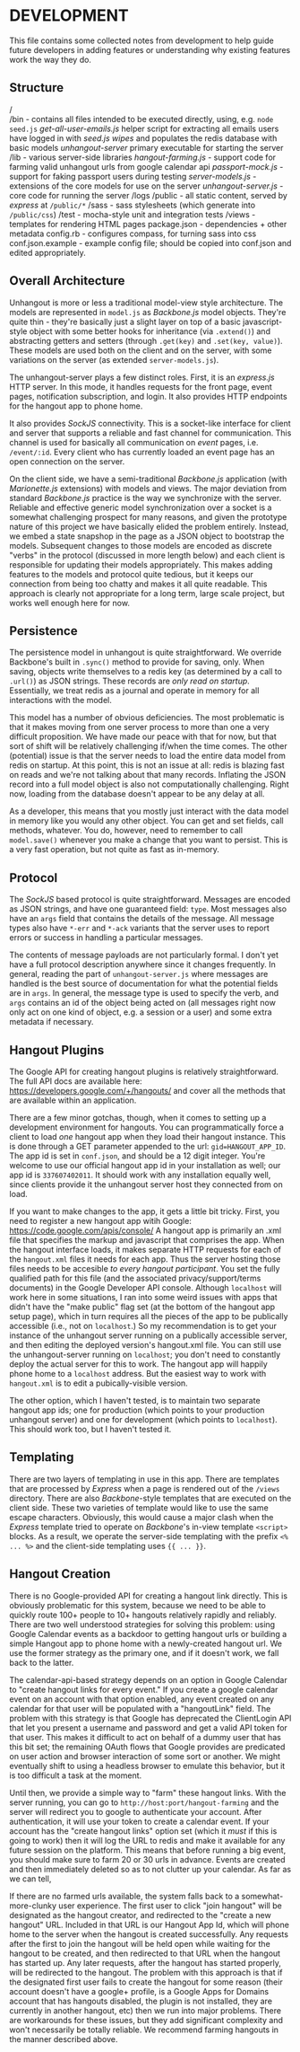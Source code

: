 DEVELOPMENT
===========

This file contains some collected notes from development to help guide future developers in adding features or understanding why existing features work the way they do. 

Structure
---------

/	
	/bin - contains all files intended to be executed directly, using, e.g. `node seed.js`
		_get-all-user-emails.js_ helper script for extracting all emails users have logged in with
		_seed.js_  _wipes_ and populates the redis database with basic models
		_unhangout-server_ primary executable for starting the server
	/lib - various server-side libraries
		_hangout-farming.js_ - support code for farming valid unhangout urls from google calendar api
		_passport-mock.js_ - support for faking passport users during testing
		_server-models.js_ - extensions of the core models for use on the server
		_unhangout-server.js_ - core code for running the server
	/logs
	/public - all static content, served by *express* at `/public/*`
	/sass - sass stylesheets (which generate into `/public/css`)
	/test - mocha-style unit and integration tests
	/views - templates for rendering HTML pages
	package.json - dependencies + other metadata
	config.rb - configures compass, for turning sass into css
	conf.json.example - example config file; should be copied into conf.json and edited appropriately.


Overall Architecture
--------------------

Unhangout is more or less a traditional model-view style architecture. The models are represented in `model.js` as *Backbone.js* model objects. They're quite thin - they're basically just a slight layer on top of a basic javascript-style object with some better hooks for inheritance (via `.extend()`) and abstracting getters and setters (through `.get(key)` and `.set(key, value)`). These models are used both on the client and on the server, with some variations on the server (as extended `server-models.js`). 

The unhangout-server plays a few distinct roles. First, it is an *express.js* HTTP server. In this mode, it handles requests for the front page, event pages, notification subscription, and login. It also provides HTTP endpoints for the hangout app to phone home. 

It also provides *SockJS* connectivity. This is a socket-like interface for client and server that supports a reliable and fast channel for communication. This channel is used for basically all communication on _event_ pages, i.e. `/event/:id`. Every client who has currently loaded an event page has an open connection on the server.

On the client side, we have a semi-traditional *Backbone.js* application (with *Marionette.js* extensions) with models and views. The major deviation from standard *Backbone.js* practice is the way we synchronize with the server. Reliable and effective generic model synchronization over a socket is a somewhat challenging prospect for many reasons, and given the prototype nature of this project we have basically elided the problem entirely. Instead, we embed a state snapshop in the page as a JSON object to bootstrap the models. Subsequent changes to those models are encoded as discrete "verbs" in the protocol (discussed in more length below) and each client is responsible for updating their models appropriately. This makes adding features to the models and protocol quite tedious, but it keeps our connection from being too chatty and makes it all quite readable. This approach is clearly not appropriate for a long term, large scale project, but works well enough here for now.


Persistence
-----------

The persistence model in unhangout is quite straightforward. We override Backbone's built in `.sync()` method to provide for saving, only. When saving, objects write themselves to a redis key (as determined by a call to `.url()`) as JSON strings. These records are _only read on startup_. Essentially, we treat redis as a journal and operate in memory for all interactions with the model. 

This model has a number of obvious deficiencies. The most problematic is that it makes moving from one server process to more than one a very difficult proposition. We have made our peace with that for now, but that sort of shift will be relatively challenging if/when the time comes. The other (potential) issue is that the server needs to load the entire data model from redis on startup. At this point, this is not an issue at all: redis is blazing fast on reads and we're not talking about that many records. Inflating the JSON record into a full model object is also not computationally challenging. Right now, loading from the database doesn't appear to be any delay at all.

As a developer, this means that you mostly just interact with the data model in memory like you would any other object. You can get and set fields, call methods, whatever. You do, however, need to remember to call `model.save()` whenever you make a change that you want to persist. This is a very fast operation, but not quite as fast as in-memory.


Protocol
--------

The *SockJS* based protocol is quite straightforward. Messages are encoded as JSON strings, and have one guaranteed field: `type`. Most messages also have an `args` field that contains the details of the message. All message types also have `*-err` and `*-ack` variants that the server uses to report errors or success in handling a particular messages.

The contents of message payloads are not particularly formal. I don't yet have a full protocol description anywhere since it changes frequently. In general, reading the part of `unhangout-server.js` where messages are handled is the best source of documentation for what the potential fields are in `args`. In general, the message type is used to specify the verb, and `args` contains an id of the object being acted on (all messages right now only act on one kind of object, e.g. a session or a user) and some extra metadata if necessary.


Hangout Plugins
---------------

The Google API for creating hangout plugins is relatively straightforward. The full API docs are available here: https://developers.google.com/+/hangouts/ and cover all the methods that are available within an application.

There are a few minor gotchas, though, when it comes to setting up a development environment for hangouts. You can programmatically force a client to load *one* hangout app when they load their hangout instance. This is done through a GET parameter appended to the url: `gid=HANGOUT_APP_ID`. The app id is set in `conf.json`, and should be a 12 digit integer. You're welcome to use our official hangout app id in your installation as well; our app id is `337607402011`. It should work with any installation equally well, since clients provide it the unhangout server host they connected from on load. 

If you want to make changes to the app, it gets a little bit tricky. First, you need to register a new hangout app witih Google: https://code.google.com/apis/console/ A hangout app is primarily an .xml file that specifies the markup and javascript that comprises the app. When the hangout interface loads, it makes separate HTTP requests for each of the `hangout.xml` files it needs for each app. Thus the server hosting those files needs to be accesible _to every hangout participant_. You set the fully qualified path for this file (and the associated privacy/support/terms documents) in the Google Developer API console. Although `localhost` will work here in some situations, I ran into some weird issues with apps that didn't have the "make public" flag set (at the bottom of the hangout app setup page), which in turn requires all the pieces of the app to be publically accessible (i.e., not on `localhost`.) So my recommendation is to get your instance of the unhangout server running on a publically accessible server, and then editing the deployed version's hangout.xml file. You can still use the unhangout-server running on `localhost`; you don't need to constantly deploy the actual server for this to work. The hangout app will happily phone home to a `localhost` address. But the easiest way to work with `hangout.xml` is to edit a pubically-visible version. 

The other option, which I haven't tested, is to maintain two separate hangout app ids; one for production (which points to your production unhangout server) and one for development (which points to `localhost`). This should work too, but I haven't tested it.


Templating
----------

There are two layers of templating in use in this app. There are templates that are processed by *Express* when a page is rendered out of the `/views` directory. There are also *Backbone*-style templates that are executed on the client side. These two varieties of template would like to use the same escape characters. Obviously, this would cause a major clash when the *Express* template tried to operate on *Backbone*'s in-view template `<script>` blocks. As a result, we operate the server-side templating with the prefix `<% ... %>` and the client-side templating uses `{{ ... }}`. 


Hangout Creation
----------------

There is no Google-provided API for creating a hangout link directly. This is obviously problematic for this system, because we need to be able to quickly route 100+ people to 10+ hangouts relatively rapidly and reliably. There are two well understood strategies for solving this problem: using Google Calendar events as a backdoor to getting hangout urls or building a simple Hangout app to phone home with a newly-created hangout url. We use the former strategy as the primary one, and if it doesn't work, we fall back to the latter.

The calendar-api-based strategy depends on an option in Google Calendar to "create hangout links for every event." If you create a google calendar event on an account with that option enabled, any event created on any calendar for that user will be populated with a "hangoutLink" field. The problem with this strategy is that Google has deprecated the ClientLogin API that let you present a username and password and get a valid API token for that user. This makes it difficult to act on behalf of a dummy user that has this bit set; the remaining OAuth flows that Google provides are predicated on user action and browser interaction of some sort or another. We might eventually shift to using a headless browser to emulate this behavior, but it is too difficult a task at the moment.

Until then, we provide a simple way to "farm" these hangout links. With the server running, you can go to `http://host:port/hangout-farming` and the server will redirect you to google to authenticate your account. After authentication, it will use your token to create a calendar event. If your account has the "create hangout links" option set (which it _must_ if this is going to work) then it will log the URL to redis and make it available for any future session on the platform. This means that before running a big event, you should make sure to farm 20 or 30 urls in advance. Events are created and then immediately deleted so as to not clutter up your calendar. As far as we can tell, 

If there are no farmed urls available, the system falls back to a somewhat-more-clunky user experience. The first user to click "join hangout" will be designated as the hangout creator, and redirected to the "create a new hangout" URL. Included in that URL is our Hangout App Id, which will phone home to the server when the hangout is created successfully. Any requests after the first to join the hangout will be held open while waiting for the hangout to be created, and then redirected to that URL when the hangout has started up. Any later requests, after the hangout has started properly, will be redirected to the hangout. The problem with this approach is that if the designated first user fails to create the hangout for some reason (their account doesn't have a google+ profile, is a Google Apps for Domains account that has hangouts disabled, the plugin is not installed, they are currently in another hangout, etc) then we run into major problems. There are workarounds for these issues, but they add significant complexity and won't necessarily be totally reliable. We recommend farming hangouts in the manner described above.
